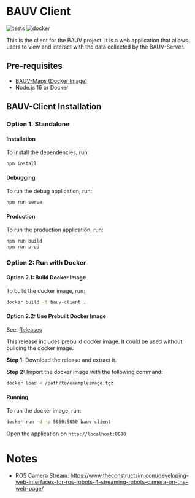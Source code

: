 # BAUV Client

![tests](https://github.com/kaaninan/bauv-client/actions/workflows/test.yml/badge.svg)
![docker](https://github.com/kaaninan/bauv-client/actions/workflows/docker-image.yml/badge.svg)



This is the client for the BAUV project. It is a web application that allows users to view and interact with the data collected by the BAUV-Server.

## Pre-requisites

-   [BAUV-Maps (Docker Image)](https://github.com/kaaninan/BAUV-Maps/blob/master/USAGE.md)
-   Node.js 16 or Docker

## BAUV-Client Installation

### Option 1: Standalone

#### Installation

To install the dependencies, run:

```bash
npm install
```

#### Debugging

To run the debug application, run:

```bash
npm run serve
```

#### Production

To run the production application, run:

```bash
npm run build
npm run prod
```

### Option 2: Run with Docker

#### Option 2.1: Build Docker Image

To build the docker image, run:

```bash
docker build -t bauv-client .
```

#### Option 2.2: Use Prebuilt Docker Image

See: [Releases](https://github.com/kaaninan/BAUV-Client/releases)

This release includes prebuild docker image. It could be used without building the docker image.

**Step 1:** Download the release and extract it.

**Step 2:** Import the docker image with the following command:

```bash
docker load < /path/to/exampleimage.tgz
```

#### Running

To run the docker image, run:

```bash
docker run -d -p 5050:5050 bauv-client
```

Open the application on `http://localhost:8080`

# Notes

-   ROS Camera Stream: https://www.theconstructsim.com/developing-web-interfaces-for-ros-robots-4-streaming-robots-camera-on-the-web-page/
